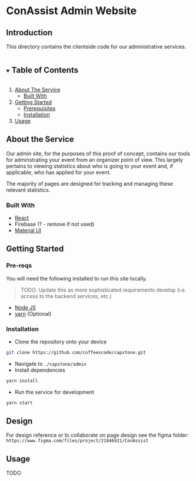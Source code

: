 # ConAssist Admin Website
## Introduction
This directory contains the clientside code for our administrative services.

<details open="open">
  <summary><h2 style="display: inline-block">Table of Contents</h2></summary>
  <ol>
    <li>
      <a href="#about-the-project">About The Service</a>
      <ul>
        <li><a href="#built-with">Built With</a></li>
      </ul>
    </li>
    <li>
      <a href="#getting-started">Getting Started</a>
      <ul>
        <li><a href="#prerequisites">Prerequisites</a></li>
        <li><a href="#installation">Installation</a></li>
      </ul>
    </li>
    <li><a href="#usage">Usage</a></li>
  </ol>
</details>

## About the Service

Our admin site, for the purposes of this proof of concept, contains our tools
for adminstrating your event from an organizer point of view. This largely pertains to viewing statistics about who is going to your event and, if applicable, who has applied for your event. 

The majority of pages are designed for tracking and managing these relevant statistics.

### Built With
* [React](https://reactjs.org/)
* Firebase (? - remove if not used)
* [Material UI](https://material-ui.com/)

## Getting Started
### Pre-reqs
You will need the following installed to run this site locally.
> TODO: Update this as more sophisticated requirements develop (i.e. access to the backend services, etc.)

* [Node JS](https://nodejs.org/en/)
* [yarn](https://yarnpkg.com/) (Optional)

### Installation
* Clone the repository onto your device
```sh
git clone https://github.com/coffeexcode/capstone.git
```
* Navigate to `./capstone/admin`
* Install dependencies
```sh
yarn install
```
* Run the service for development
```sh
yarn start
```
## Design

For design reference or to collaborate on page design see the figma
folder: `https://www.figma.com/files/project/21846921/ConAssist`

## Usage
TODO
